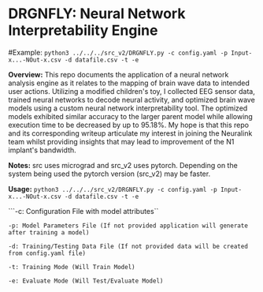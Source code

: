 # DRGNFLY: Neural Network Interpretability Engine

#Example:
```python3 ../../../src_v2/DRGNFLY.py -c config.yaml -p Input-x...-NOut-x.csv -d datafile.csv -t -e```

**Overview:**
This repo documents the application of a neural network analysis engine as it relates to the mapping of brain wave data to intended user actions. Utilizing a modified children's toy, I collected EEG sensor data, trained neural networks to decode neural activity, and optimized brain wave models using a custom neural network interpretability tool. The optimized models exhibited similar accuracy to the larger parent model while allowing execution time to be decreased by up to 95.18\%. My hope is that this repo and its corresponding writeup articulate my interest in joining the Neuralink team whilst providing insights that may lead to improvement of the N1 implant's bandwidth.


**Notes:**
src uses micrograd and src_v2 uses pytorch. Depending on the system being used the pytorch version (src_v2) may be faster.

**Usage:**
```python3 ../../../src_v2/DRGNFLY.py -c config.yaml -p Input-x...-NOut-x.csv -d datafile.csv -t -e```

```-c: Configuration File with model attributes``

```-p: Model Parameters File (If not provided application will generate after training a model)```

```-d: Training/Testing Data File (If not provided data will be created from config.yaml file)```

```-t: Training Mode (Will Train Model)```

```-e: Evaluate Mode (Will Test/Evaluate Model)```







